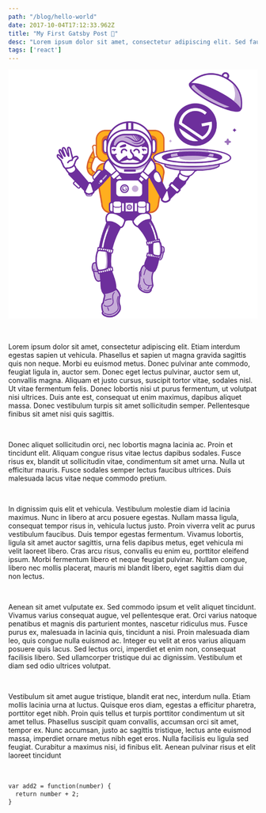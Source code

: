 ```yaml
---
path: "/blog/hello-world"
date: 2017-10-04T17:12:33.962Z
title: "My First Gatsby Post 🚀"
desc: "Lorem ipsum dolor sit amet, consectetur adipiscing elit. Sed faucibus non velit non feugiat. Maecenas in ipsum luctus metus mattis iaculis."
tags: ['react']
---
```


![Image](../images/gatsby-astronaut.png)

&nbsp;

Lorem ipsum dolor sit amet, consectetur adipiscing elit. Etiam interdum egestas sapien ut vehicula. Phasellus et sapien ut magna gravida sagittis quis non neque. Morbi eu euismod metus. Donec pulvinar ante commodo, feugiat ligula in, auctor sem. Donec eget lectus pulvinar, auctor sem ut, convallis magna. Aliquam et justo cursus, suscipit tortor vitae, sodales nisl. Ut vitae fermentum felis. Donec lobortis nisi ut purus fermentum, ut volutpat nisi ultrices. Duis ante est, consequat ut enim maximus, dapibus aliquet massa. Donec vestibulum turpis sit amet sollicitudin semper. Pellentesque finibus sit amet nisi quis sagittis.

&nbsp;

Donec aliquet sollicitudin orci, nec lobortis magna lacinia ac. Proin et tincidunt elit. Aliquam congue risus vitae lectus dapibus sodales. Fusce risus ex, blandit ut sollicitudin vitae, condimentum sit amet urna. Nulla ut efficitur mauris. Fusce sodales semper lectus faucibus ultrices. Duis malesuada lacus vitae neque commodo pretium.

&nbsp;

In dignissim quis elit et vehicula. Vestibulum molestie diam id lacinia maximus. Nunc in libero at arcu posuere egestas. Nullam massa ligula, consequat tempor risus in, vehicula luctus justo. Proin viverra velit ac purus vestibulum faucibus. Duis tempor egestas fermentum. Vivamus lobortis, ligula sit amet auctor sagittis, urna felis dapibus metus, eget vehicula mi velit laoreet libero. Cras arcu risus, convallis eu enim eu, porttitor eleifend ipsum. Morbi fermentum libero et neque feugiat pulvinar. Nullam congue, libero nec mollis placerat, mauris mi blandit libero, eget sagittis diam dui non lectus.

&nbsp;

Aenean sit amet vulputate ex. Sed commodo ipsum et velit aliquet tincidunt. Vivamus varius consequat augue, vel pellentesque erat. Orci varius natoque penatibus et magnis dis parturient montes, nascetur ridiculus mus. Fusce purus ex, malesuada in lacinia quis, tincidunt a nisi. Proin malesuada diam leo, quis congue nulla euismod ac. Integer eu velit at eros varius aliquam posuere quis lacus. Sed lectus orci, imperdiet et enim non, consequat facilisis libero. Sed ullamcorper tristique dui ac dignissim. Vestibulum et diam sed odio ultrices volutpat.

&nbsp;

Vestibulum sit amet augue tristique, blandit erat nec, interdum nulla. Etiam mollis lacinia urna at luctus. Quisque eros diam, egestas a efficitur pharetra, porttitor eget nibh. Proin quis tellus et turpis porttitor condimentum ut sit amet tellus. Phasellus suscipit quam convallis, accumsan orci sit amet, tempor ex. Nunc accumsan, justo ac sagittis tristique, lectus ante euismod massa, imperdiet ornare metus nibh eget eros. Nulla facilisis eu ligula sed feugiat. Curabitur a maximus nisi, id finibus elit. Aenean pulvinar risus et elit laoreet tincidunt

&nbsp;

```
var add2 = function(number) {
  return number + 2;
}
```